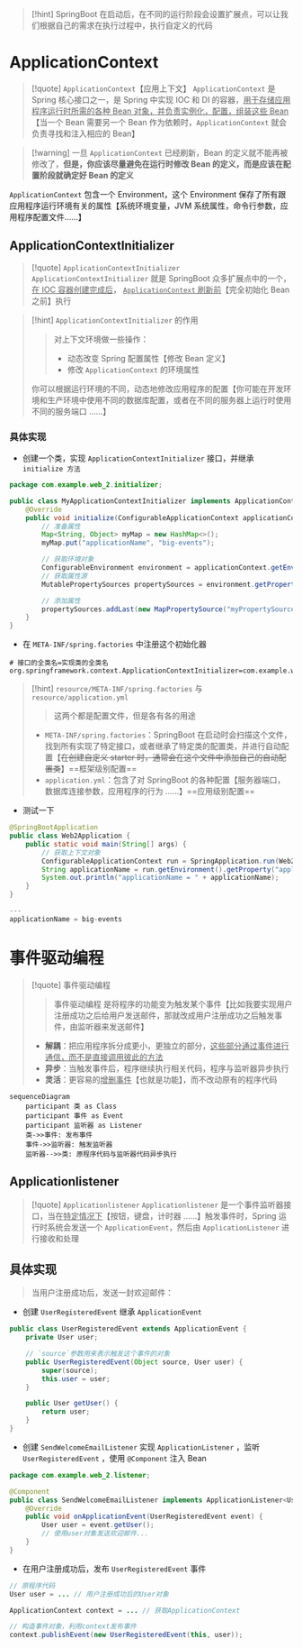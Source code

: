 >[!hint] SpringBoot 在启动后，在不同的运行阶段会设置扩展点，可以让我们根据自己的需求在执行过程中，执行自定义的代码

# ApplicationContext
>[!quote] `ApplicationContext`【应用上下文】
>`ApplicationContext` 是 Spring 核心接口之一，是 Spring 中实现 IOC 和 DI 的容器，<u>用于存储应用程序运行时所需的各种 Bean 对象，并负责实例化，配置，组装这些 Bean</u>【当一个 Bean 需要另一个 Bean 作为依赖时，`ApplicationContext` 就会负责寻找和注入相应的 Bean】

>[!warning] 一旦 `ApplicationContext` 已经刷新，Bean 的定义就不能再被修改了，**但是，你应该尽量避免在运行时修改 Bean 的定义，而是应该在配置阶段就确定好 Bean 的定义**

`ApplicationContext` 包含一个 Environment，这个 Environment 保存了所有跟应用程序运行环境有关的属性【系统环境变量，JVM 系统属性，命令行参数，应用程序配置文件……】

## ApplicationContextInitializer
>[!quote] `ApplicationContextInitializer`
>`ApplicationContextInitializer` 就是 SpringBoot 众多扩展点中的一个，<u>在 IOC 容器创建完成后</u>， <u>`ApplicationContext` 刷新前</u>【完全初始化 Bean 之前】执行

>[!hint] `ApplicationContextInitializer` 的作用
>>对上下文环境做一些操作：
>>- 动态改变 Spring 配置属性【修改 Bean 定义】
>>- 修改 `ApplicationContext` 的环境属性
>
>你可以根据运行环境的不同，动态地修改应用程序的配置【你可能在开发环境和生产环境中使用不同的数据库配置，或者在不同的服务器上运行时使用不同的服务端口 ……】

### 具体实现
- 创建一个类，实现 `ApplicationContextInitializer` 接口，并继承`initialize 方法`

```java
package com.example.web_2.initializer;

public class MyApplicationContextInitializer implements ApplicationContextInitializer {
    @Override
    public void initialize(ConfigurableApplicationContext applicationContext) {
        // 准备属性
        Map<String, Object> myMap = new HashMap<>();
        myMap.put("applicationName", "big-events");

        // 获取环境对象
        ConfigurableEnvironment environment = applicationContext.getEnvironment();
        // 获取属性源
        MutablePropertySources propertySources = environment.getPropertySources();

        // 添加属性
        propertySources.addLast(new MapPropertySource("myPropertySource", myMap));
    }
}
```


- 在 `META-INF/spring.factories` 中注册这个初始化器

```factories
# 接口的全类名=实现类的全类名
org.springframework.context.ApplicationContextInitializer=com.example.web_2.initializer.MyApplicationContextInitializer
```

>[!hint] `resource/META-INF/spring.factories` 与 `resource/application.yml`
>>这两个都是配置文件，但是各有各的用途
>
>- `META-INF/spring.factories`：SpringBoot 在启动时会扫描这个文件，找到所有实现了特定接口，或者继承了特定类的配置类，并进行自动配置【~~在创建自定义 starter 时，通常会在这个文件中添加自己的自动配置类~~】==框架级别配置==
>- `application.yml`：包含了对 SpringBoot 的各种配置【服务器端口，数据库连接参数，应用程序的行为 ……】==应用级别配置==

- 测试一下
```java
@SpringBootApplication
public class Web2Application {
    public static void main(String[] args) {
        // 获取上下文对象
        ConfigurableApplicationContext run = SpringApplication.run(Web2Application.class, args);
        String applicationName = run.getEnvironment().getProperty("applicationName");
        System.out.println("applicationName = " + applicationName);
    }
}

---
applicationName = big-events
```

# 事件驱动编程
>[!quote] 事件驱动编程
>>事件驱动编程 是将程序的功能变为触发某个事件【比如我要实现用户注册成功之后给用户发送邮件，那就改成用户注册成功之后触发事件，由监听器来发送邮件】
>
>- **解耦**：把应用程序拆分成更小，更独立的部分，<u>这些部分通过事件进行通信，而不是直接调用彼此的方法</u>
>- **异步**：当触发事件后，程序继续执行相关代码，程序与监听器异步执行
>- **灵活**：更容易的<u>增删事件</u>【也就是功能】，而不改动原有的程序代码

```mermaid
sequenceDiagram
    participant 类 as Class
    participant 事件 as Event
    participant 监听器 as Listener
    类->>事件: 发布事件
    事件->>监听器: 触发监听器
    监听器-->>类: 原程序代码与监听器代码异步执行
```

## Applicationlistener
>[!quote] `Applicationlistener`
>`Applicationlistener` 是一个事件监听器接口，当在<u>特定情况下</u>【按钮，键盘，计时器 ……】触发事件时，Spring 运行时系统会发送一个 `ApplicationEvent`，然后由 `ApplicationListener` 进行接收和处理

## 具体实现
>当用户注册成功后，发送一封欢迎邮件：

- 创建 `UserRegisteredEvent` 继承 `ApplicationEvent` 

```java
public class UserRegisteredEvent extends ApplicationEvent {
    private User user;

	// `source`参数用来表示触发这个事件的对象
    public UserRegisteredEvent(Object source, User user) {
        super(source);
        this.user = user;
    }

    public User getUser() {
        return user;
    }
}
```

- 创建 `SendWelcomeEmailListener` 实现 `ApplicationListener` ，监听 `UserRegisteredEvent` ，使用 `@Component` 注入 Bean

```java
package com.example.web_2.listener;

@Component
public class SendWelcomeEmailListener implements ApplicationListener<UserRegisteredEvent> {
    @Override
    public void onApplicationEvent(UserRegisteredEvent event) {
        User user = event.getUser();
        // 使用user对象发送欢迎邮件...
    }
}
```

- 在用户注册成功后，发布 `UserRegisteredEvent` 事件

```java
// 原程序代码
User user = ... // 用户注册成功后的User对象

ApplicationContext context = ... // 获取ApplicationContext

// 构造事件对象，利用context发布事件
context.publishEvent(new UserRegisteredEvent(this, user));
```





















